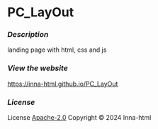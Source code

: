 # PC_LayOut 

### ***Description***

landing page with html, css and js

### ***View the website***

https://inna-html.github.io/PC_LayOut

### ***License***

License [Apache-2.0](https://www.apache.org/licenses/LICENSE-2.0) Copyright © 2024 Inna-html
